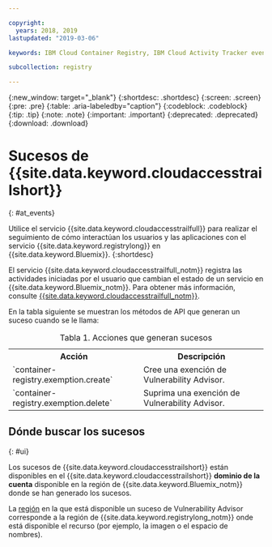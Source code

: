 ```yaml
---

copyright:
  years: 2018, 2019
lastupdated: "2019-03-06"

keywords: IBM Cloud Container Registry, IBM Cloud Activity Tracker events, Activity Tracker events, events, track,

subcollection: registry

---
```


{:new_window: target="_blank"}
{:shortdesc: .shortdesc}
{:screen: .screen}
{:pre: .pre}
{:table: .aria-labeledby="caption"}
{:codeblock: .codeblock}
{:tip: .tip}
{:note: .note}
{:important: .important}
{:deprecated: .deprecated}
{:download: .download}

# Sucesos de {{site.data.keyword.cloudaccesstrailshort}}
{: #at_events}

Utilice el servicio {{site.data.keyword.cloudaccesstrailfull}} para realizar el seguimiento de cómo interactúan los usuarios y las aplicaciones con el servicio {{site.data.keyword.registrylong}} en {{site.data.keyword.Bluemix}}.
{:shortdesc}

El servicio {{site.data.keyword.cloudaccesstrailfull_notm}} registra las actividades iniciadas por el usuario que cambian el estado de un servicio en {{site.data.keyword.Bluemix_notm}}.
Para obtener más información, consulte [{{site.data.keyword.cloudaccesstrailfull_notm}}](/docs/services/cloud-activity-tracker?topic=cloud-activity-tracker-getting-started-with-cla#getting-started-with-cla).


En la tabla siguiente se muestran los métodos de API que generan un suceso cuando se le llama:

<table>
  <caption>Tabla 1. Acciones que generan sucesos</caption>
  <tr>
    <th>Acción</th>
	  <th>Descripción</th>
  </tr>
  <tr>
    <td>`container-registry.exemption.create`</td>
	  <td>Cree una exención de Vulnerability Advisor.</td>
  </tr>
  <tr>
    <td>`container-registry.exemption.delete`</td>
	  <td>Suprima una exención de Vulnerability Advisor.</td>
  </tr>
 </table>

## Dónde buscar los sucesos
{: #ui}

Los sucesos de {{site.data.keyword.cloudaccesstrailshort}} están disponibles en el {{site.data.keyword.cloudaccesstrailshort}} **dominio de la cuenta** disponible en la región de {{site.data.keyword.Bluemix_notm}} donde se han generado los sucesos.

La [región](/docs/services/Registry?topic=registry-registry_overview#registry_regions) en la que está disponible un suceso de Vulnerability Advisor corresponde a la región de {{site.data.keyword.registrylong_notm}} onde está disponible el recurso (por ejemplo, la imagen o el espacio de nombres).
